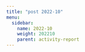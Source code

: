 ```yaml
---
title: "post 2022-10"
menu:
  sidebar:
    name: 2022-10
    weight: 202210
    parent: activity-report
---
```

